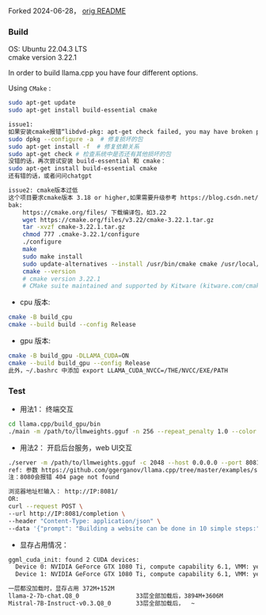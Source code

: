 Forked 2024-06-28， [orig README](README.orig.md)

### Build
OS: Ubuntu 22.04.3 LTS  
cmake version 3.22.1

In order to build llama.cpp you have four different options.  

Using `CMake` :  

```bash
sudo apt-get update
sudo apt-get install build-essential cmake

issue1:
如果安装cmake报错“libdvd-pkg: apt-get check failed, you may have broken packages. ”
sudo dpkg --configure -a  # 修复损坏的包
sudo apt-get install -f  # 修复依赖关系
sudo apt-get check # 检查系统中是否还有其他损坏的包
没错的话，再次尝试安装 build-essential 和 cmake：
sudo apt-get install build-essential cmake
还有错的话，或者问问chatgpt

issue2: cmake版本过低
这个项目要求cmake版本 3.18 or higher,如果需要升级参考 https://blog.csdn.net/qq_27350133/article/details/121994229
bak:
    https://cmake.org/files/ 下载编译包，如3.22
    wget https://cmake.org/files/v3.22/cmake-3.22.1.tar.gz
    tar -xvzf cmake-3.22.1.tar.gz
    chmod 777 .cmake-3.22.1/configure
    ./configure
    make
    sudo make install
    sudo update-alternatives --install /usr/bin/cmake cmake /usr/local/bin/cmake 1 --force
    cmake --version
    # cmake version 3.22.1
    # CMake suite maintained and supported by Kitware (kitware.com/cmake).


```

 - cpu 版本:

```bash
cmake -B build_cpu
cmake --build build --config Release
```

 - gpu 版本:
```bash
cmake -B build_gpu -DLLAMA_CUDA=ON
cmake --build build_gpu --config Release 
此外，~/.bashrc 中添加 export LLAMA_CUDA_NVCC=/THE/NVCC/EXE/PATH
```

### Test  

- 用法1： 终端交互

```bash
cd llama.cpp/build_gpu/bin
./main -m /path/to/llmweights.gguf -n 256 --repeat_penalty 1.0 --color -i -r "User:" -f ../../prompts/chat-with-bob.txt -ngl 30
```
 
- 用法2： 开启后台服务，web UI交互  

```bash
./server -m /path/to/llmweights.gguf -c 2048 --host 0.0.0.0 --port 8081  -ngl 33
ref: 参数 https://github.com/ggerganov/llama.cpp/tree/master/examples/server
注：8080会报错 404 page not found

浏览器地址栏输入： http://IP:8081/
OR:
curl --request POST \
--url http://IP:8081/completion \
--header "Content-Type: application/json" \
--data '{"prompt": "Building a website can be done in 10 simple steps:","n_predict": 128}'
```

- 显存占用情况：

```bash
ggml_cuda_init: found 2 CUDA devices:
  Device 0: NVIDIA GeForce GTX 1080 Ti, compute capability 6.1, VMM: yes
  Device 1: NVIDIA GeForce GTX 1080 Ti, compute capability 6.1, VMM: yes

一层都没加载时，显存占用 372M+152M    
llama-2-7b-chat.Q8_0                33层全部加载后，3894M+3606M  
Mistral-7B-Instruct-v0.3.Q8_0       33层全部加载后，  ~

```
    
